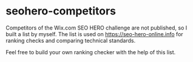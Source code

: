 # seohero-competitors
Competitors of the Wix.com SEO HERO challenge are not published, so I built a list by myself. 
The list is used on https://seo-hero-online.info for ranking checks and comparing technical standards. 

Feel free to build your own ranking checker with the help of this list.

